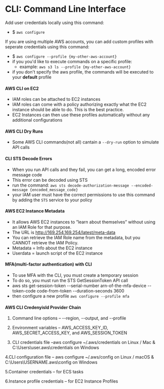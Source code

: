 # CLI: Command Line Interface

Add user credentials locally using this command:
- $ `aws configure`

If you are using multiple AWS accounts, you can add custom profiles with seperate credentials using this command:
- $ `aws configure --profile {my-other-aws-account}`
- if you you'd like to execute commands on a specific profile:
  - example: `aws s3 ls --profile {my-other-aws-account}`
- if you don't specify the aws profile, the commands will be executed to your **default** profile

#### AWS CLI on EC2
* IAM roles can be attached to EC2 instances
* IAM roles can come with a policy authorizing exactly what the EC2 instance should be able to do. This is the best practice.
* EC2 Instances can then use these profiles automatically without any additional configurations

#### AWS CLI Dry Runs
- Some AWS CLI commands(not all) cantain a `--dry-run` option to simulate API calls


#### CLI STS Decode Errors
- When you run API calls and they fail, you can get a long, encoded error message code 
- This error can be decoded using STS 
- run the command: `aws sts decode-authorization-message --encoded-message {encoded_message_code}`
- your IAM user must have the correct permissions to use this command by adding the `STS` service to your policy

#### AWS EC2 Instance Metadata
- It allows AWS EC2 instances to ”learn about themselves” without using an IAM Role for that purpose.
- The URL is http://169.254.169.254/latest/meta-data
- You can retrieve the IAM Role name from the metadata, but you CANNOT retrieve the IAM Policy.
- Metadata = Info about the EC2 instance
- Userdata = launch script of the EC2 instance

#### MFA(multi-factor authentication) with CLI
- To use MFA with the CLI, you must create a temporary session
- To do so, you must run the STS GetSessionToken API call
- aws sts get-session-token --serial-number arn-of-the-mfa-device --token-code code-from-token --duration-seconds 3600
- then configure a new profile `aws configure --profile mfa`

#### AWS CLI Credenyisld Provider Chain

1. Command line options – --region, --output, and --profile

2. Environment variables – AWS_ACCESS_KEY_ID, AWS_SECRET_ACCESS_KEY, and AWS_SESSION_TOKEN

3. CLI credentials file –aws configure
~/.aws/credentials on Linux / Mac & C:\Users\user\.aws\credentials on Windows

4.CLI configuration file – aws configure
~/.aws/config on Linux / macOS & C:\Users\USERNAME\.aws\config on Windows

5.Container credentials – for ECS tasks

6.Instance profile credentials – for EC2 Instance Profiles

